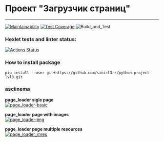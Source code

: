 # Проект "Загрузчик страниц"

---
[![Maintainability](https://api.codeclimate.com/v1/badges/3b390242e37d5646766d/maintainability)](https://codeclimate.com/github/sinist3rr/python-project-lvl3/maintainability)
[![Test Coverage](https://api.codeclimate.com/v1/badges/3b390242e37d5646766d/test_coverage)](https://codeclimate.com/github/sinist3rr/python-project-lvl3/test_coverage)
![Build_and_Test](https://github.com/sinist3rr/python-project-lvl3/workflows/build%20&%20test/badge.svg)


### Hexlet tests and linter status:
[![Actions Status](https://github.com/sinist3rr/python-project-lvl3/workflows/hexlet-check/badge.svg)](https://github.com/sinist3rr/python-project-lvl3/actions)


### How to install package

```
pip install --user git+https://github.com/sinist3rr/python-project-lvl3.git
```

### asciinema

**page_loader sigle page**\
[![page_loader-basic](https://asciinema.org/a/LR9b8deDQ5WrJt8ThuUXamlEO.svg)](https://asciinema.org/a/LR9b8deDQ5WrJt8ThuUXamlEO)

**page_loader page with images**\
[![page_loader-img](https://asciinema.org/a/gqdlTsGOk2hI9cnt3yTHuMIk3.svg)](https://asciinema.org/a/gqdlTsGOk2hI9cnt3yTHuMIk3)

**page_loader page multiple resources**\
[![page_loader_mres](https://asciinema.org/a/6jpi0DPtDCkS5hJSGRC7QkXtp.svg)](https://asciinema.org/a/6jpi0DPtDCkS5hJSGRC7QkXtp)

